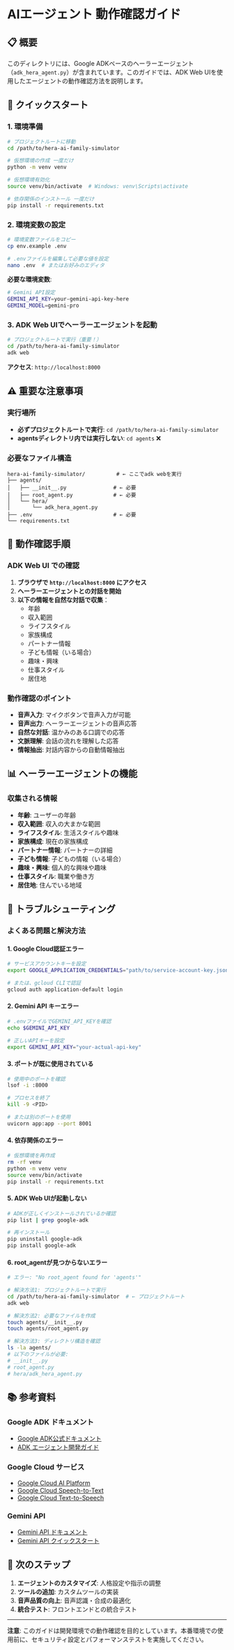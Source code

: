 # AIエージェント 動作確認ガイド

## 📋 概要

このディレクトリには、Google ADKベースのヘーラーエージェント（`adk_hera_agent.py`）が含まれています。このガイドでは、ADK Web UIを使用したエージェントの動作確認方法を説明します。

## 🚀 クイックスタート

### 1. 環境準備

```bash
# プロジェクトルートに移動
cd /path/to/hera-ai-family-simulator

# 仮想環境の作成 一度だけ
python -m venv venv

# 仮想環境有効化
source venv/bin/activate  # Windows: venv\Scripts\activate

# 依存関係のインストール 一度だけ
pip install -r requirements.txt
```

### 2. 環境変数の設定

```bash
# 環境変数ファイルをコピー
cp env.example .env

# .envファイルを編集して必要な値を設定
nano .env  # またはお好みのエディタ
```

**必要な環境変数**:
```bash
# Gemini API設定
GEMINI_API_KEY=your-gemini-api-key-here
GEMINI_MODEL=gemini-pro
```

### 3. ADK Web UIでヘーラーエージェントを起動

```bash
# プロジェクトルートで実行（重要！）
cd /path/to/hera-ai-family-simulator
adk web
```

**アクセス**: `http://localhost:8000`

## ⚠️ 重要な注意事項

### 実行場所
- **必ずプロジェクトルートで実行**: `cd /path/to/hera-ai-family-simulator`
- **agentsディレクトリ内では実行しない**: `cd agents` ❌

### 必要なファイル構造
```
hera-ai-family-simulator/          # ← ここでadk webを実行
├── agents/
│   ├── __init__.py               # ← 必要
│   ├── root_agent.py             # ← 必要
│   └── hera/
│       └── adk_hera_agent.py
├── .env                          # ← 必要
└── requirements.txt
```

## 🧪 動作確認手順

### ADK Web UI での確認

1. **ブラウザで `http://localhost:8000` にアクセス**
2. **ヘーラーエージェントとの対話を開始**
3. **以下の情報を自然な対話で収集**：
   - 年齢
   - 収入範囲
   - ライフスタイル
   - 家族構成
   - パートナー情報
   - 子ども情報（いる場合）
   - 趣味・興味
   - 仕事スタイル
   - 居住地

### 動作確認のポイント

- **音声入力**: マイクボタンで音声入力が可能
- **音声出力**: ヘーラーエージェントの音声応答
- **自然な対話**: 温かみのある口調での応答
- **文脈理解**: 会話の流れを理解した応答
- **情報抽出**: 対話内容からの自動情報抽出

## 📊 ヘーラーエージェントの機能

### 収集される情報

- **年齢**: ユーザーの年齢
- **収入範囲**: 収入の大まかな範囲
- **ライフスタイル**: 生活スタイルや趣味
- **家族構成**: 現在の家族構成
- **パートナー情報**: パートナーの詳細
- **子ども情報**: 子どもの情報（いる場合）
- **趣味・興味**: 個人的な興味や趣味
- **仕事スタイル**: 職業や働き方
- **居住地**: 住んでいる地域

## 🐛 トラブルシューティング

### よくある問題と解決方法

#### 1. Google Cloud認証エラー
```bash
# サービスアカウントキーを設定
export GOOGLE_APPLICATION_CREDENTIALS="path/to/service-account-key.json"

# または、gcloud CLIで認証
gcloud auth application-default login
```

#### 2. Gemini API キーエラー
```bash
# .envファイルでGEMINI_API_KEYを確認
echo $GEMINI_API_KEY

# 正しいAPIキーを設定
export GEMINI_API_KEY="your-actual-api-key"
```

#### 3. ポートが既に使用されている
```bash
# 使用中のポートを確認
lsof -i :8000

# プロセスを終了
kill -9 <PID>

# または別のポートを使用
uvicorn app:app --port 8001
```

#### 4. 依存関係のエラー
```bash
# 仮想環境を再作成
rm -rf venv
python -m venv venv
source venv/bin/activate
pip install -r requirements.txt
```

#### 5. ADK Web UIが起動しない
```bash
# ADKが正しくインストールされているか確認
pip list | grep google-adk

# 再インストール
pip uninstall google-adk
pip install google-adk
```

#### 6. root_agentが見つからないエラー
```bash
# エラー: "No root_agent found for 'agents'"

# 解決方法1: プロジェクトルートで実行
cd /path/to/hera-ai-family-simulator  # ← プロジェクトルート
adk web

# 解決方法2: 必要なファイルを作成
touch agents/__init__.py
touch agents/root_agent.py

# 解決方法3: ディレクトリ構造を確認
ls -la agents/
# 以下のファイルが必要:
# __init__.py
# root_agent.py
# hera/adk_hera_agent.py
```

## 📚 参考資料

### Google ADK ドキュメント
- [Google ADK公式ドキュメント](https://developers.google.com/adk)
- [ADK エージェント開発ガイド](https://developers.google.com/adk/agents)

### Google Cloud サービス
- [Google Cloud AI Platform](https://cloud.google.com/ai-platform)
- [Google Cloud Speech-to-Text](https://cloud.google.com/speech-to-text)
- [Google Cloud Text-to-Speech](https://cloud.google.com/text-to-speech)

### Gemini API
- [Gemini API ドキュメント](https://ai.google.dev/docs)
- [Gemini API クイックスタート](https://ai.google.dev/docs/quickstart)

## 🚀 次のステップ

1. **エージェントのカスタマイズ**: 人格設定や指示の調整
2. **ツールの追加**: カスタムツールの実装
3. **音声品質の向上**: 音声認識・合成の最適化
4. **統合テスト**: フロントエンドとの統合テスト

---

**注意**: このガイドは開発環境での動作確認を目的としています。本番環境での使用前に、セキュリティ設定とパフォーマンステストを実施してください。
